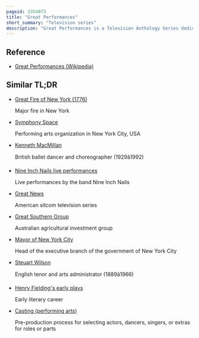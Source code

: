 ```yaml
---
pageid: 3354073
title: "Great Performances"
short_summary: "Television series"
description: "Great Performances is a Television Anthology Series dedicated to the Performing Arts ; the Banner has been used to televise theatrical Performances such as Plays, Musicals, Opera, Ballet, Concerts, as well as occasional Documentaries. It is produced by pbs-managed Station Wnet in new York City."
---
```


## Reference

- [Great Performances (Wikipedia)](https://en.wikipedia.org/?curid=3354073)

## Similar TL;DR

- [Great Fire of New York (1776)](/tldr/en/great-fire-of-new-york-1776)

  Major fire in New York

- [Symphony Space](/tldr/en/symphony-space)

  Performing arts organization in New York City, USA

- [Kenneth MacMillan](/tldr/en/kenneth-macmillan)

  British ballet dancer and choreographer (1929â1992)

- [Nine Inch Nails live performances](/tldr/en/nine-inch-nails-live-performances)

  Live performances by the band Nine Inch Nails

- [Great News](/tldr/en/great-news)

  American sitcom television series

- [Great Southern Group](/tldr/en/great-southern-group)

  Australian agricultural investment group

- [Mayor of New York City](/tldr/en/mayor-of-new-york-city)

  Head of the executive branch of the government of New York City

- [Steuart Wilson](/tldr/en/steuart-wilson)

  English tenor and arts administrator (1889â1966)

- [Henry Fielding's early plays](/tldr/en/henry-fieldings-early-plays)

  Early literary career

- [Casting (performing arts)](/tldr/en/casting-performing-arts)

  Pre-production process for selecting actors, dancers, singers, or extras for roles or parts
